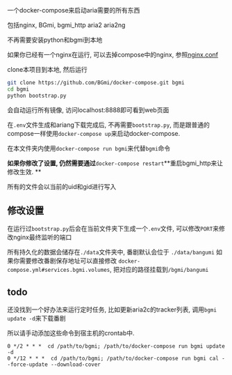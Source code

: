 一个docker-compose来启动aria需要的所有东西

包括nginx, BGmi, bgmi_http aria2 aria2ng

不再需要安装python和bgmi到本地

如果你已经有一个nginx在运行, 可以去掉compose中的nginx,
参照[nginx.conf](nginx/conf.d/nginx.conf)

clone本项目到本地, 然后运行

```bash
git clone https://github.com/BGmi/docker-compose.git bgmi
cd bgmi
python bootstrap.py
```
会自动运行所有镜像, 访问localhost:8888即可看到web页面

在`.env`文件生成和ariang下载完成后, 不再需要`bootstrap.py`,
而是跟普通的compose一样使用`docker-compose up`来启动docker-compose.

在本文件夹内使用`docker-compose run bgmi`来代替`bgmi`命令

**如果你修改了设置, 仍然需要通过**`docker-compose restart`**重启bgmi_http来让修改生效. **

所有的文件会以当前的uid和gid进行写入

## 修改设置

在运行过`bootstrap.py`后会在当前文件夹下生成一个`.env`文件,
可以修改`PORT`来修改nginx最终监听的端口

所有持久化的数据会储存在`./data`文件夹中, 番剧默认会位于
`./data/bangumi` 如果你需要修改番剧保存地址可以直接修改
`docker-compose.yml#services.bgmi.volumes`, 把对应的路径挂载到`/bgmi/bangumi`

## todo

还没找到一个好办法来运行定时任务, 比如更新aria2c的tracker列表, 
调用`bgmi update -d`来下载番剧

所以请手动添加这些命令到宿主机的crontab中.

```crontab
0 */2 * * *  cd /path/to/bgmi; /path/to/docker-compose run bgmi update -d
0 */12 * * *  cd /path/to/bgmi; /path/to/docker-compose run bgmi cal --force-update --download-cover
```

